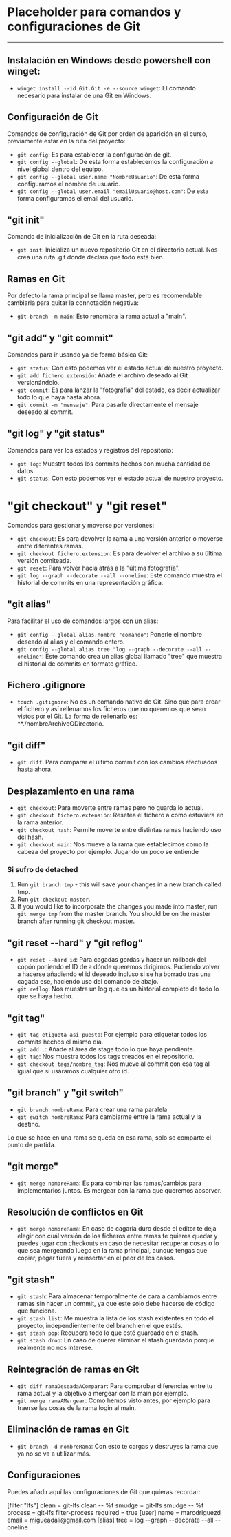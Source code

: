# Placeholder para comandos y configuraciones de Git

---

## Instalación en Windows desde powershell con winget:

- `winget install --id Git.Git -e --source winget`: El comando necesario para instalar de una Git en Windows.

## Configuración de Git

Comandos de configuración de Git por orden de aparición en el curso, previamente estar en la ruta del proyecto:

- `git config`: Es para establecer la configuración de git.
- `git config --global`: De esta forma establecemos la configuración a nivel global dentro del equipo.
- `git config --global user.name "NombreUsuario"`: De esta forma configuramos el nombre de usuario.
- `git config --global user.email "emailUsuario@host.com"`: De esta forma configuramos el email del usuario.

## "git init"

Comando de inicialización de Git en la ruta deseada:

- `git init`: Inicializa un nuevo repositorio Git en el directorio actual. Nos crea una ruta .git donde declara que todo está bien.

## Ramas en Git

Por defecto la rama principal se llama master, pero es recomendable cambiarla para quitar la connotación negativa:

- `git branch -m main`: Esto renombra la rama actual a "main".

## "git add" y "git commit"

Comandos para ir usando ya de forma básica Git:

- `git status`: Con esto podemos ver el estado actual de nuestro proyecto.
- `git add fichero.extensión`: Añade el archivo deseado al Git versionándolo.
- `git commit`: Es para lanzar la "fotografía" del estado, es decir actualizar todo lo que haya hasta ahora.
- `git commit -m "mensaje"`: Para pasarle directamente el mensaje deseado al commit.

## "git log" y "git status"

Comandos para ver los estados y registros del repositorio:

- `git log`: Muestra todos los commits hechos con mucha cantidad de datos.
- `git status`: Con esto podemos ver el estado actual de nuestro proyecto.

# "git checkout" y "git reset"

Comandos para gestionar y moverse por versiones:

- `git checkout`: Es para devolver la rama a una versión anterior o moverse entre diferentes ramas.
- `git checkout fichero.extension`: Es para devolver el archivo a su última versión comiteada.
- `git reset`: Para volver hacia atrás a la "última fotografía".
- `git log --graph --decorate --all --oneline`: Este comando muestra el historial de commits en una representación gráfica.

## "git alias"

Para facilitar el uso de comandos largos con un alias:

- `git config --global alias.nombre "comando"`: Ponerle el nombre deseado al alias y el comando entero.
- `git config --global alias.tree "log --graph --decorate --all --oneline"`: Este comando crea un alias global llamado "tree" que muestra el historial de commits en formato gráfico.

## Fichero .gitignore

- `touch .gitignore`: No es un comando nativo de Git. Sino que para crear el fichero y así rellenamos los ficheros que no queremos que sean vistos por el Git. La forma de rellenarlo es: **./nombreArchivoODirectorio.

## "git diff"

- `git diff`: Para comparar el último commit con los cambios efectuados hasta ahora.

## Desplazamiento en una rama

- `git checkout`: Para moverte entre ramas pero no guarda lo actual.
- `git checkout fichero.extensión`: Resetea el fichero a como estuviera en la rama anterior.
- `git checkout hash`: Permite moverte entre distintas ramas haciendo uso del hash.
- `git checkout main`: Nos mueve a la rama que establecimos como la cabeza del proyecto por ejemplo. Jugando un poco se entiende

### Si sufro de detached

1. Run `git branch tmp` - this will save your changes in a new branch called tmp.
2. Run `git checkout master`.
3. If you would like to incorporate the changes you made into master, run `git merge tmp` from the master branch. You should be on the master branch after running git checkout master.

## "git reset --hard" y "git reflog"

- `git reset --hard id`: Para cagadas gordas y hacer un rollback del copón poniendo el ID de a dónde queremos dirigirnos. Pudiendo volver a hacerse añadiendo el id deseado incluso si se ha borrado tras una cagada ese, haciendo uso del comando de abajo.
- `git reflog`: Nos muestra un log que es un historial completo de todo lo que se haya hecho.

## "git tag"

- `git tag etiqueta_asi_puesta`: Por ejemplo para etiquetar todos los commits hechos el mismo día.
- `git add .`: Añade al área de stage todo lo que haya pendiente.
- `git tag`: Nos muestra todos los tags creados en el repositorio.
- `git checkout tags/nombre_tag`: Nos mueve al commit con esa tag al igual que si usáramos cualquier otro id.

## "git branch" y "git switch"

- `git branch nombreRama`: Para crear una rama paralela
- `git switch nombreRama`: Para cambiarme entre la rama actual y la destino.

Lo que se hace en una rama se queda en esa rama, solo se comparte el punto de partida.

## "git merge"

- `git merge nombreRama`: Es para combinar las ramas/cambios para implementarlos juntos. Es mergear con la rama que queremos absorver.

## Resolución de conflictos en Git

- `git merge nombreRama`: En caso de cagarla duro desde el editor te deja elegir con cuál versión de los ficheros entre ramas te quieres quedar y puedes jugar con checkouts en caso de necesitar recuperar cosas o lo que sea mergeando luego en la rama principal, aunque tengas que copiar, pegar fuera y reinsertar en el peor de los casos.

## "git stash"

- `git stash`: Para almacenar temporalmente de cara a cambiarnos entre ramas sin hacer un commit, ya que este solo debe hacerse de código que funciona.
- `git stash list`: Me muestra la lista de los stash existentes en todo el proyecto, independientemente del branch en el que estés. 
- `git stash pop`: Recupera todo lo que esté guardado en el stash. 
- `git stash drop`: En caso de querer eliminar el stash guardado porque realmente no nos interese.

## Reintegración de ramas en Git

- `git diff ramaDeseadaAComparar`: Para comprobar diferencias entre tu rama actual y la objetivo a mergear con la main por ejemplo.
- `git merge ramaAMergear`: Como hemos visto antes, por ejemplo para traerse las cosas de la rama login al main.

## Eliminación de ramas en Git

- `git branch -d nombreRama`: Con esto te cargas y destruyes la rama que ya no se va a utilizar más.

## Configuraciones

Puedes añadir aquí las configuraciones de Git que quieras recordar:

[filter "lfs"]
	clean = git-lfs clean -- %f
	smudge = git-lfs smudge -- %f
	process = git-lfs filter-process
	required = true
[user]
	name = marodriguezd
	email = migueadali@gmail.com
[alias]
	tree = log --graph --decorate --all --oneline
